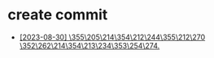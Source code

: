# create commit


- [[2023-08-30] \355\205\214\354\212\244\355\212\270 \352\262\214\354\213\234\353\254\274.](https://github.com/kimbongjune/test-ssss/blob/main/%22aws%2F2023-08-30_%5C355%5C205%5C214%5C354%5C212%5C244%5C355%5C212%5C270%20%5C352%5C262%5C214%5C354%5C213%5C234%5C353%5C254%5C274.md%22)
